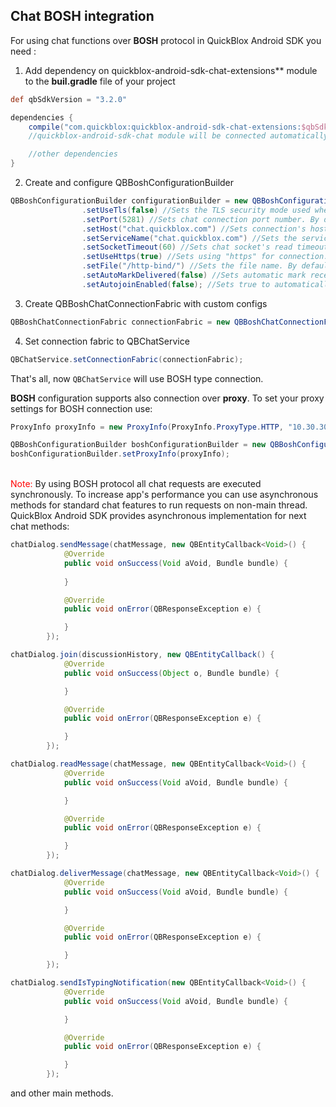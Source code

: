 <span id="Chat_BOSH_integration" class="on_page_navigation"></span>
## Chat BOSH integration

For using chat functions over **BOSH** protocol in QuickBlox Android SDK you need :

1. Add dependency on quickblox-android-sdk-chat-extensions** module to the **buil.gradle** file of your project
```groovy
def qbSdkVersion = "3.2.0"

dependencies {
    compile("com.quickblox:quickblox-android-sdk-chat-extensions:$qbSdkVersion") 
    //quickblox-android-sdk-chat module will be connected automatically as transitive dependency

    //other dependencies
}
``` 

2. Create and configure QBBoshConfigurationBuilder

```java
QBBoshConfigurationBuilder configurationBuilder = new QBBoshConfigurationBuilder()
                .setUseTls(false) //Sets the TLS security mode used when making the connection. By default TLS is disabled.
                .setPort(5281) //Sets chat connection port number. By default for BOSH connection sets 5281
                .setHost("chat.quickblox.com") //Sets connection's host. By default used chat endpoint of your app.
                .setServiceName("chat.quickblox.com") //Sets the service name of XMPP service (i.e., the XMPP domain). By default used chat endpoint of your app. 
                .setSocketTimeout(60) //Sets chat socket's read timeout in seconds
                .setUseHttps(true) //Sets using "https" for connection. By default is true.
                .setFile("/http-bind/") //Sets the file name. By default is "/http-bind/".
                .setAutoMarkDelivered(false) //Sets automatic mark received messages as delivered. By default for BOSH connection sets false.
                .setAutojoinEnabled(false); //Sets true to automatically join loaded or created on server dialogs. By default sets false.
```

3. Create QBBoshChatConnectionFabric with custom configs
```java
QBBoshChatConnectionFabric connectionFabric = new QBBoshChatConnectionFabric(configurationBuilder);
```

4. Set connection fabric to QBChatService
```java
QBChatService.setConnectionFabric(connectionFabric);
```

That's all, now ```QBChatService``` will use BOSH type connection.

**BOSH** configuration supports also connection over **proxy**. To set your proxy settings for BOSH connection use:
```java
ProxyInfo proxyInfo = new ProxyInfo(ProxyInfo.ProxyType.HTTP, "10.30.30.1", 3128, null, null);

QBBoshConfigurationBuilder boshConfigurationBuilder = new QBBoshConfigurationBuilder();
boshConfigurationBuilder.setProxyInfo(proxyInfo);
```


<br><span style="color:red;">Note:</span> By using BOSH protocol all chat requests are executed synchronously. To increase app's performance you can use asynchronous methods for standard chat features to run requests on non-main thread. QuickBlox Android SDK provides asynchronous implementation for next chat methods:

```java
chatDialog.sendMessage(chatMessage, new QBEntityCallback<Void>() {
            @Override
            public void onSuccess(Void aVoid, Bundle bundle) {
                
            }

            @Override
            public void onError(QBResponseException e) {

            }
        });  
```

```java
chatDialog.join(discussionHistory, new QBEntityCallback() {
            @Override
            public void onSuccess(Object o, Bundle bundle) {

            }

            @Override
            public void onError(QBResponseException e) {

            }
        });
```
        
```java
chatDialog.readMessage(chatMessage, new QBEntityCallback<Void>() {
            @Override
            public void onSuccess(Void aVoid, Bundle bundle) {

            }

            @Override
            public void onError(QBResponseException e) {

            }
        });
```

```java
chatDialog.deliverMessage(chatMessage, new QBEntityCallback<Void>() {
            @Override
            public void onSuccess(Void aVoid, Bundle bundle) {

            }

            @Override
            public void onError(QBResponseException e) {

            }
        });
```

```java
chatDialog.sendIsTypingNotification(new QBEntityCallback<Void>() {
            @Override
            public void onSuccess(Void aVoid, Bundle bundle) {

            }

            @Override
            public void onError(QBResponseException e) {

            }
        });
```
and other main methods.

